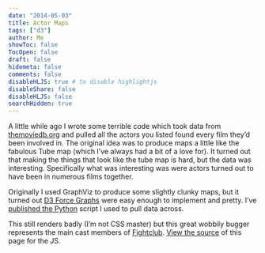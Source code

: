 ```yaml
---
date: "2014-05-03"
title: Actor Maps
tags: ["d3"]
author: Me
showToc: false
TocOpen: false
draft: false
hidemeta: false
comments: false
disableHLJS: true # to disable highlightjs
disableShare: false
disableHLJS: false
searchHidden: true
---
```

A little while ago I wrote some terrible code which took data from <a href="http://themoviedb.org/">themoviedb.org</a> and pulled all the actors you listed found every film they&#8217;d been involved in.  The original idea was to produce maps a little like the fabulous Tube map (which I&#8217;ve always had a bit of a love for).  It turned out that making the things that look like the tube map is hard, but the data was interesting.  Specifically what was interesting was were actors turned out to have been in numerous films together.

Originally I used GraphViz to produce some slightly clunky maps, but it turned out <a href="https://github.com/mbostock/d3/wiki/Force-Layout">D3 Force Graphs</a> were easy enough to implement and pretty.  I&#8217;ve <a href="https://github.com/coldclimate/actordata">published the Python</a> script I used to pull data across.

This still renders badly (I&#8217;m not CSS master) but this great wobbily bugger represents the main cast members of <a href="http://www.imdb.com/title/tt0137523/">Fightclub</a>.  <a href="view-source:http://www.theapproachablegeek.co.uk/blog/actormaps/">View the source</a> of this page for the JS.

<div id="hook"></div>

<style>

.link {
  fill: none;
  stroke: #666;
  stroke-width: 1.5px;
}



.link.resolved {
  stroke-dasharray: 0,2 1;
}

circle {
  fill: #ccc;
  stroke: #333;
  stroke-width: 1.5px;
}

text {
  font: 10px sans-serif;
  pointer-events: none;
  text-shadow: 0 1px 0 #fff, 1px 0 0 #fff, 0 -1px 0 #fff, -1px 0 0 #fff;
}

</style>

<script src="http://d3js.org/d3.v3.min.js"></script>

<script>

var arrData =
[{'films': ['American History X', 'Fight Club', 'Frida', '25th Hour', 'The Illusionist', 'Kingdom of Heaven', 'Primal Fear', 'The People vs. Larry Flynt', 'The Incredible Hulk', 'Rounders', 'Keeping the Faith', 'The Score', 'The Painted Veil', 'Stone', 'Moonrise Kingdom', 'The Bourne Legacy', 'The Apple Pushers', 'The Grand Budapest Hotel', 'Out of the Past', 'Salinger', 'Birdman', 'Sausage Party', 'The Invention of Lying', 'Down in the Valley', 'Death to Smoochy', 'Red Dragon', 'The Italian Job', 'Everyone Says I Love You', 'Leaves of Grass', 'Pride and Glory'], 'colour': 'yellowgreen', 'type': 'edward-norton', 'name': 'Edward Norton'}, {'films': ['Twelve Monkeys', 'Snatch', "Ocean's Eleven", "Ocean's Twelve", 'A River Runs Through It', 'Meet Joe Black', "Ocean's Thirteen", 'True Romance', 'Being John Malkovich', 'Fight Club', 'Interview with the Vampire', 'Troy', 'Mr. & Mrs. Smith', 'Se7en', 'Sleepers', 'Seven Years in Tibet', 'Babel', 'Spy Game', 'Thelma & Louise', 'Legends of the Fall', "The Devil's Own", 'The Assassination of Jesse James by the Coward Robert Ford', 'Kalifornia', 'Too Young to Die?', 'Confessions of a Dangerous Mind', 'The Curious Case of Benjamin Button', 'Burn After Reading', 'The Hamster Factor and Other Tales of Twelve Monkeys', 'Cutting Class', 'Cool World', 'Sinbad: Legend of the Seven Seas', 'Moneyball', 'Megamind', 'His Way', 'Johnny Suede', 'Killing Them Softly', 'Inglourious Basterds', 'Happy Feet Two', 'Contact', 'Across the Tracks', 'Ultimate Fights from the Movies', 'The Favor', 'World War Z', 'Happy Together', 'The Image', '12 Years a Slave', 'Voyage of Time', 'The Counselor', '8', 'The Tiger', 'Fury', 'The Mexican', 'Dirty Tricks', 'The Tree of Life', 'The Dark Side of the Sun'], 'colour': 'yellow', 'type': 'brad-pitt', 'name': 'Brad Pitt'}, {'films': ['Charlie and the Chocolate Factory', 'Wallace & Gromit: The Curse of the Were-Rabbit', 'Terminator Salvation', 'Fight Club', 'Big Fish', 'Harry Potter and the Order of the Phoenix', 'Harry Potter and the Half-Blood Prince', 'Planet of the Apes', "The Revengers' Comedies", 'Hamlet', 'Frankenstein', 'Corpse Bride', 'Novocaine', 'A Room with a View', 'Lady Jane', 'The Gruffalo', 'Live from Baghdad', 'Sweeney Todd: The Demon Barber of Fleet Street', 'Till Human Voices Wake Us', 'Enid', 'Conversations with Other Women', 'Dark Shadows', 'Twelfth Night', "The King's Speech", "The King's Speech", 'The Wings of the Dove', 'Suffragette', 'Salting The Battlefield', 'Turks & Caicos', 'Fatal Deception: Mrs. Lee Harvey Oswald', 'A Hazard of Hearts', "The Gruffalo's Child", 'Toast', "Margaret's Museum", 'Les Mis\xe9rables', 'A Merry War', 'Francesco', 'The Lone Ranger', 'The Theory of Flight', 'Arms and the Man', 'Where Angels Fear to Tread', 'Getting It Right', 'Great Expectations', 'Cinderella', 'Women Talking Dirty', 'A Therapy', 'The Mask', 'The Young and Prodigious T.S. Spivet', 'The Price of Kings: Shimon Peres', 'Carnivale', 'Burton and Taylor', 'Mighty Aphrodite', 'Sixty Six', 'Merlin', 'Howards End', 'The Heart of Me', 'Alice in Wonderland', 'Harry Potter and the Deathly Hallows: Part 1', 'Harry Potter and the Deathly Hallows: Part 2'], 'colour': 'wheat', 'type': 'helena-bonham-carter', 'name': 'Helena Bonham Carter'}]




var links = [];
var arrCharacters=[];

arrData.forEach(function(set){
  var intLength = set.films.length;
  arrCharacters.push(set.name);
  for (var i = 0; i < intLength-1; i++) {
   objLink = {
    source : set.films[i],
    target : set.films[i+1],
    type : set.type,
    colour : set.colour
   };
   links.push(objLink);
}

});

var nodes = {};

// Compute the distinct nodes from the links.
links.forEach(function(link) {
  link.source = nodes[link.source] || (nodes[link.source] = {name: link.source});
  link.target = nodes[link.target] || (nodes[link.target] = {name: link.target});
});

var width = window.innerWidth,
    height = window.innerHeight;

var force = d3.layout.force()
    .nodes(d3.values(nodes))
    .links(links)
    .size([width, height])
    .linkDistance(60)
    .charge(-0.0001*(window.innerHeight*window.innerWidth))
    .on("tick", tick)
    .start();

var svg = d3.select("#hook").append("svg")
    .attr("width", width)
    .attr("height", height);

console.log(svg);

// Per-type markers, as they don't inherit styles.
svg.append("defs").selectAll("marker")
    .data(arrCharacters)
  .enter().append("marker")
    .attr("id", function(d) { return d; })
    .attr("viewBox", "0 -5 10 10")
    .attr("refX", 15)
    .attr("refY", -1.5)
    .attr("markerWidth", 6)
    .attr("markerHeight", 6)
    .attr("orient", "auto")
  .append("path")
    .attr("d", "M0,-5L10,0L0,5");

var path = svg.append("g").selectAll("path")
    .data(force.links())
    .enter().append("path")
    .attr("style", function(d) { console.log(d);return "fill: " + d.colour +";"; })
    .attr("marker-end", function(d) { return "url(#" + d.type + ")"; });

var circle = svg.append("g").selectAll("circle")
    .data(force.nodes())
  .enter().append("circle")
    .attr("r", 6)
    .call(force.drag);

var text = svg.append("g").selectAll("text")
    .data(force.nodes())
  .enter().append("text")
    .attr("x", 8)
    .attr("y", ".31em")
    .text(function(d) { return d.name; });

// Use elliptical arc path segments to doubly-encode directionality.
function tick() {
  path.attr("d", linkArc);
  circle.attr("transform", transform);
  text.attr("transform", transform);
}

function linkArc(d) {
  var dx = d.target.x - d.source.x,
      dy = d.target.y - d.source.y,
      dr = Math.sqrt(dx * dx + dy * dy);
  return "M" + d.source.x + "," + d.source.y + "A" + dr + "," + dr + " 0 0,1 " + d.target.x + "," + d.target.y;
}

function transform(d) {
  return "translate(" + d.x + "," + d.y + ")";
}

var legend = svg.append("g")
    .attr("class", "legend")
    .attr("x", window.innerWidth - 65)
    .attr("y", 25)
    .attr("height", 100)
    .attr("width", 100);

  legend.selectAll('g').data(arrData)
      .enter()
      .append('g')
      .each(function(d, i) {
        var g = d3.select(this);
        g.append("rect")
          .attr("x", 10)
          .attr("y", i*25)
          .attr("width", 10)
          .attr("height", 10)
          .style("fill", arrData[i].colour);
        
        g.append("text")
          .attr("x", 30)
          .attr("y", i * 25 + 8)
          .attr("height",30)
          .attr("width",100)
          .style("fill", arrData[i].colour)
          .text(arrData[i].name);

      });
</script>

